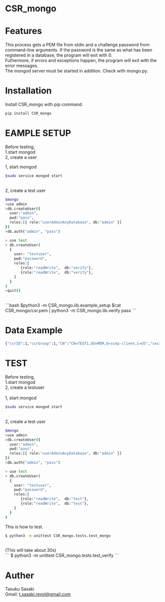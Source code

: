 # CSR_mongo
# Features
This process gets a PEM file from stdin and a challenge password from command-line arguments.
If the password is the same as what has been registered in a database, the program will exit with 0. 
<br>
Futhermore, if errors and exceptions happen, the program will exit with the error messages.
<br>
The mongod server must be started in addition. Check with mongo.py.


# Installation
Install CSR_mongo with pip command.
```bash
pip install CSR_mongo
```


# EAMPLE SETUP
Before testing,<br>
1.start mongod<br>
2, create a user<br>

1, start mongod
<br>
```bash
$sudo service mongod start
```

<br>
2, create a test user
<br>

```bash
$mongo
>use admin
>db.createUser({
  user:"admin",
  pwd:"pass",
  roles:[{ role:"userAdminAnyDatabase", db:"admin" }]
})
>db.auth("admin", "pass")

> use test
> db.createUser(
  {
    user: "testuser",
    pwd:"password",
    roles:[
       {role:"readWrite",  db:"verify"},
       {role:"readWrite",  db:"verify"},
    ]
  }
)
>quit()
```

<br>
```bash
$python3 -m CSR_mongo.lib.example_setup
$cat CSR_mongo/csr.pem | python3 -m CSR_mongo.lib.verify pass 
```

# Data Example
```bash
{"csrID":1,"csrGroup":1,"CN":"CN=TEST1,OU=MDM,O=scep-client,C=US","secret":"pass","expiration_date":datetome.now() + rekative}
```

# TEST
Before testing,<br>
1.start mongod<br>
2, create a testuser<br>
<br>
1, start mongod
<br>
```bash
$sudo service mongod start
```
<br>
2, create a test user

```bash
$mongo
>use admin
>db.createUser({
  user:"admin",
  pwd:"pass",
  roles:[{ role:"userAdminAnyDatabase", db:"admin" }]
})
>db.auth("admin", "pass")

> use test
> db.createUser(
  {
    user: "testuser",
    pwd:"password",
    roles:[
       {role:"readWrite",  db:"test"},
       {role:"readWrite",  db:"test"},
    ]
  }
)
```

This is how to test.
```bash
$ python3 -m unittest CSR_mongo.tests.test_mongo
```
<br>
(This will take about 30s)
<br>
```
$ python3 -m unittest CSR_mongo.tests.test_verify
```


# Auther
Tasuku Sasaki<br>
Gmail: t.sasaki.revol@gmail.com



